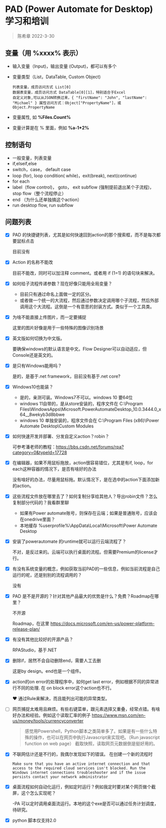 # PAD (Power Automate for Desktop) 学习和培训
> 陈希章 2022-3-30

## 变量（用 **%xxxx%** 表示）

- 输入变量（Input)，输出变量 (Output)，都可以有多个
- 变量类型（List，DataTable, Custom Object)

   ```
   列表变量，成员访问方式 List[0]
   数据表变量，成员访问方式 DataTable[0][1]，特别适合于Excel
   自定义对象,可以从JSON转换过来，{ "firstName": "John", "lastName": "Michael" } 属性访问方式：Object["PropertyName"]，或 Object.PropertyName
   ```

- 变量属性, 如 **%Files.Count%**
- 变量计算是在 % 里面，例如 **%a-1*2%**


## 控制语句

- 一般变量，列表变量
- if,elseif,else
- switch，case， default case
- loop (for), loop condition( while)，exit(break), next(continue)
- for each
- label（flow control)， goto， exit subflow (强制提前退出某个子流程)，stop flow（整个流程停止）
- end （为什么还单独搞这个action）
- run desktop flow, run subflow


## 问题列表

- [x] PAD 的快捷键列表，尤其是如何快速回到action的那个搜索框，而不是每次都要鼠标点击
   
   目前没有

- [x] Action 的名称不能改

   目前不能改，同时可以加注释 comment。或者用 if (1=1) 的语句块来解决。


- [x] 如何给子流程传递参数？现在好像只能用全局变量？

   - 目前只有通过命名上面做一定的区分。
   - 或者做一个统一的大流程，然后通过参数决定调用哪个子流程，然后外部调用这个大流程。这倒是一个有意思的封装方式。类似于一个工具类。

- [x] 为啥不能直接上传图片，而一定要捕捉

   这里的图片好像是用于一些特殊的图像识别场景

- [x] 英文版如何切换为中文版。

   要确保windows的默认语言是中文。Flow Designer可以自动适应，但Console还是英文的。

- [x] 是只有Windows能用吗？

   是的，是基于.net framework，目前没有基于.net core?

- [x] Windows10也能装？

   - 是的，亲测可装。Windows7不可以。windows 10 要64位
   - windows 11自带的，是从store安装的，程序文件在 C:\Program Files\WindowsApps\Microsoft.PowerAutomateDesktop_10.0.3444.0_x64__8wekyb3d8bbwe 
   - windows 10 单独安装的，程序文件会在 C:\Program Files (x86)\Power Automate Desktop\Custom Modules


- [x] 如何快速开发并部署、分发自定义action？robin？

   可参考潘老师的教程：https://bbs.csdn.net/forums/rpa?category=0&typeId=17728

- [x] 在编辑器，如果不用鼠标拖放，action很容易错位，尤其是有if, loop，for each这种容器的情况下，是否有啥好的办法

   没有啥好的办法，尽量用鼠标拖。默认情况下，是在选中的action下面添加新的action。

- [x] 这些流程文件放在哪里去了？如何复制分享给其他人？导出robin文件？怎么复制部分代码的？我看群里聊

   - 如果有Power automate账号，则保存在云端；如果是普通账号，应该会在onedrive里面？ 
   - 本地缓存 %userprofile%\AppData\Local\Microsoft\Power Automate Desktop
   
- [x] 安装了powerautomate 的runtime就可以运行云端流程了？

   不对，是反过来的。云端可以执行桌面的流程。但需要Premium的license才行。

- [x] 有没有系统变量的概念，例如获取当前PAD的一些信息，例如当前流程是自己运行的呢，还是别别的流程调用的？

   没有

- [x] PAD 是不是开源的？针对其他产品最大的优势是什么？免费？Roadmap在哪里？

   不开源

   Roadmap，在这里 <https://docs.microsoft.com/en-us/power-platform-release-plan/>

- [x] 有没有其他比较好的开源产品？

   RPAStudio，基于.NET

- [x] 删除if，居然不会自动删除end，需要人工去删

   这是by design。end也是一个组件。

- [x] action的on error的处理程序中，如何get last error，例如根据不同的异常进行不同的处理. 在 on block error这个action也不行。

   :heart: 通过Rule来解决，而且能列出可能的异常类型。

- [ ] 网页捕捉太难用且麻烦。有些右键菜单，跟元素选择又重叠，经常点错。有啥好办法和经验。例如这个读取汇率的例子 https://www.msn.com/en-us/money/tools/currencyconverter


   > 感觉用Powershell，Python脚本之类简单多了。如果是有一些什么特殊的操作，也可以在网页中执行Javascript来实现吧。（Run javascript function on web page）
   截取快照，读取网页元数据倒是挺好用的。



- [x] 不联网估计还是不行的，我偶尔发现如下的错误。 在创建一个新的流程时

   ```
   Make sure that you have an active internet connection and that access to the required cloud services isn't blocked. Run the Windows internet connections troubleshooter and if the issue persists contact your network administrator
   ```

- [x] 桌面流程如何自动化运行，例如定时运行？例如我定时要对某个网页做个截屏，这个怎么实现呢？

   -PA 可以定时调用桌面流运行。本地的这个exe是否可以通过任务计划调度，待研究。

- [x] python 脚本仅支持2.0